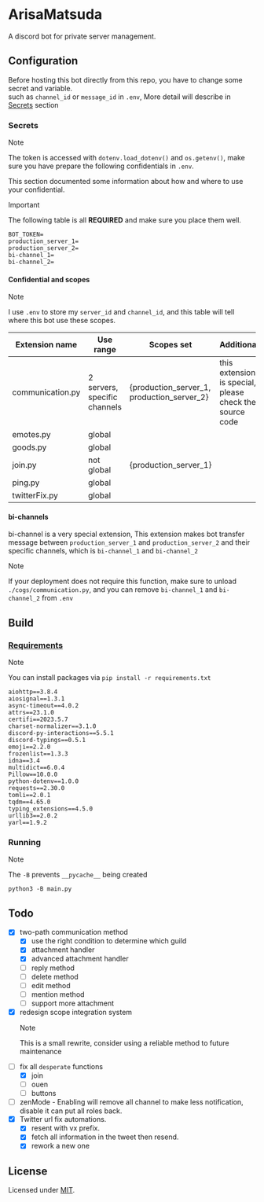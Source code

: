 # ArisaMatsuda

A discord bot for private server management.

## Configuration

Before hosting this bot directly from this repo, you have to change some secret and variable.  
such as `channel_id` or `message_id` in `.env`, More detail will describe in [Secrets](#secrets) section

### Secrets

> [!NOTE]  
> The token is accessed with `dotenv.load_dotenv()` and `os.getenv()`, make sure you have prepare the following confidentials in `.env`.

This section documented some information about how and where to use your confidential.

> [!IMPORTANT]  
> The following table is all **REQUIRED** and make sure you place them well.

```env
BOT_TOKEN=
production_server_1=
production_server_2=
bi-channel_1=
bi-channel_2=
```

#### Confidential and scopes

> [!NOTE]  
> I use `.env` to store my `server_id` and `channel_id`, and this table will tell where this bot use these scopes.

| **Extension name** | **Use range**                | **Scopes set**                             | **Additional**                                          |
| ------------------ | ---------------------------- | ------------------------------------------ | ------------------------------------------------------- |
| communication.py   | 2 servers, specific channels | {production_server_1, production_server_2} | this extension is special, please check the source code |
| emotes.py          | global                       |                                            |                                                         |
| goods.py           | global                       |                                            |                                                         |
| join.py            | not global                   | {production_server_1}                      |                                                         |
| ping.py            | global                       |                                            |                                                         |
| twitterFix.py      | global                       |                                            |                                                         |

#### bi-channels

bi-channel is a very special extension, This extension makes bot transfer message between `production_server_1` and `production_server_2` and their specific channels, which is `bi-channel_1` and `bi-channel_2`

> [!NOTE]  
> If your deployment does not require this function, make sure to unload `./cogs/communication.py`, and you can remove `bi-channel_1` and `bi-channel_2` from `.env`

## Build

### [Requirements](./requirements.txt)

> [!NOTE]  
> You can install packages via `pip install -r requirements.txt`

```plaintext
aiohttp==3.8.4
aiosignal==1.3.1
async-timeout==4.0.2
attrs==23.1.0
certifi==2023.5.7
charset-normalizer==3.1.0
discord-py-interactions==5.5.1
discord-typings==0.5.1
emoji==2.2.0
frozenlist==1.3.3
idna==3.4
multidict==6.0.4
Pillow==10.0.0
python-dotenv==1.0.0
requests==2.30.0
tomli==2.0.1
tqdm==4.65.0
typing_extensions==4.5.0
urllib3==2.0.2
yarl==1.9.2
```

### Running

> [!NOTE]
> The `-B` prevents `__pycache__` being created

```shell
python3 -B main.py
```

## Todo

- [x] two-path communication method
  - [x] use the right condition to determine which guild
  - [x] attachment handler
  - [x] advanced attachment handler
  - [ ] reply method
  - [ ] delete method
  - [ ] edit method
  - [ ] mention method
  - [ ] support more attachment
- [x] redesign scope integration system
  > [!NOTE]  
  > This is a small rewrite, consider using a reliable method to future maintenance
- [ ] fix all `desperate` functions
  - [x] join
  - [ ] ouen
  - [ ] buttons
- [ ] zenMode - Enabling will remove all channel to make less notification, disable it can put all roles back.
- [x] Twitter url fix automations.
  - [x] resent with vx prefix.
  - [x] fetch all information in the tweet then resend.
  - [x] rework a new one

## License

Licensed under [MIT](LICENSE).
